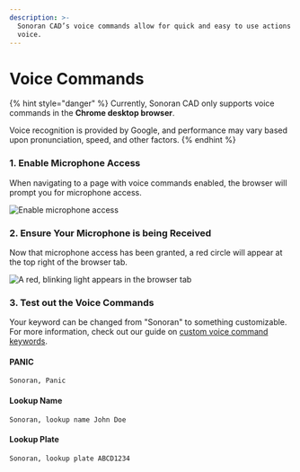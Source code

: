 ```yaml
---
description: >-
  Sonoran CAD’s voice commands allow for quick and easy to use actions via
  voice.
---
```


# Voice Commands

{% hint style="danger" %}
Currently, Sonoran CAD only supports voice commands in the **Chrome desktop browser**.&#x20;

Voice recognition is provided by Google, and performance may vary based upon pronunciation, speed, and other factors.
{% endhint %}

### 1. Enable Microphone Access

When navigating to a page with voice commands enabled, the browser will prompt you for microphone access.

![Enable microphone access](../../.gitbook/assets/voice\_allow.PNG)

### 2. Ensure Your Microphone is being Received

Now that microphone access has been granted, a red circle will appear at the top right of the browser tab.

![A red, blinking light appears in the browser tab](../../.gitbook/assets/voice\_red.PNG)

### 3. Test out the Voice Commands

Your keyword can be changed from "Sonoran" to something customizable. For more information, check out our guide on [custom voice command keywords](../customization/community-branding-and-info.md).

#### PANIC

```
Sonoran, Panic
```

#### Lookup Name

```
Sonoran, lookup name John Doe
```

#### Lookup Plate

```
Sonoran, lookup plate ABCD1234
```

